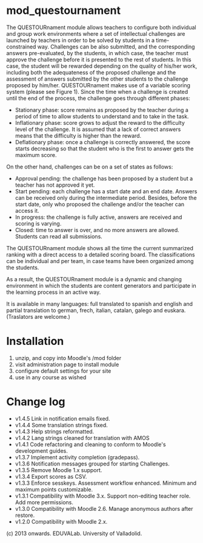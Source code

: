 # mod_questournament
The QUESTOURnament module allows teachers to configure both individual and group work environments where a set of intellectual challenges are launched by teachers in order to be solved by students in a time-constrained way. Challenges can be also submitted, and the corresponding answers pre-evaluated, by the students, in which case, the teacher must approve the challenge before it is presented to the rest of students. In this case, the student will be rewarded depending on the quality of his/her work, including both the adequateness of the proposed challenge and the assessment of answers submitted by the other students to the challenge proposed by him/her. QUESTOURnament makes use of a variable scoring system (please see Figure 1). Since the time when a challenge is created until the end of the process, the challenge goes through different phases:

- Stationary phase: score remains as proposed by the teacher during a period of time to allow students to understand and to take in the task.
- Inflationary phase: score grows to adjust the reward to the difficulty level of the challenge. It is assumed that a lack of correct answers means that the difficulty is higher than the reward.
- Deflationary phase: once a challenge is correctly answered, the score starts decreasing so that the student who is the first to answer gets the maximum score.

On the other hand, challenges can be on a set of states as follows:

- Approval pending: the challenge has been proposed by a student but a teacher has not approved it yet.
- Start pending: each challenge has a start date and an end date. Answers can be received only during the intermediate period. Besides, before the start date, only who proposed the challenge and/or the teacher can access it.
- In progress: the challenge is fully active, answers are received and scoring is varying.
- Closed: time to answer is over, and no more answers are allowed. Students can read all submissions.


The QUESTOURnament module shows all the time the current summarized ranking with a direct access to a detailed scoring board. The classifications can be individual and per team, in case teams have been organized among the students. 

As a result, the QUESTOURnament module is a dynamic and changing environment in which the students are content generators and participate in the learning process in an active way.

It is available in many languages: full translated to spanish and english and partial translation to german, frech, italian, catalan, galego and euskara. (Traslators are welcome.)

Installation
=============

1. unzip, and copy into Moodle's /mod folder
2. visit administration page to install module
3. configure default settings for your site
4. use in any course as wished

Change log
==========
 - v1.4.5 Link in notification emails fixed.
 - v1.4.4 Some translation strings fixed.
 - v1.4.3 Help strings reformatted.
 - v1.4.2 Lang strings cleaned for translation with AMOS
 - v1.4.1 Code refactoring and cleaning to conform to Moodle's development guides.
 - v1.3.7 Implement activity completion (gradepass).
 - v1.3.6 Notification messages grouped for starting Challenges.
 - v1.3.5 Remove Moodle 1.x support.
 - v1.3.4 Export scores as CSV.
 - v1.3.3 Enforce sesskeys. Assessment workflow enhanced. Minimum and maximum points customizable.
 - v1.3.1 Compatibility with Moodle 3.x. Support non-editing teacher role. Add more permissions.
 - v1.3.0 Compatibility with Moodle 2.6. Manage anonymous authors after restore.
 - v1.2.0 Compatibility with Moodle 2.x.

(c) 2013 onwards. EDUVALab. University of Valladolid.

